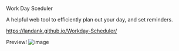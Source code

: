 Work Day Sceduler

A helpful web tool to efficiently plan out your day, and set reminders.

https://landank.github.io/Workday-Scheduler/



Preview! 
![image](https://user-images.githubusercontent.com/109819736/187804016-5ee0bd36-75d0-4105-bfbb-8ee8017017da.png)





